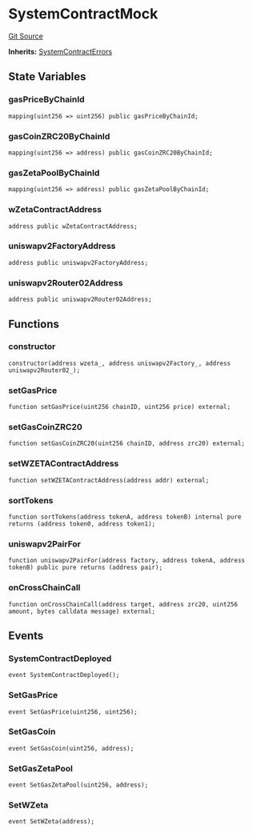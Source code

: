 # SystemContractMock
[Git Source](https://github.com/zeta-chain/protocol-contracts/blob/3bb9d457957aef905a86b30e0813a459014e0a7e/contracts/zevm/testing/SystemContractMock.sol)

**Inherits:**
[SystemContractErrors](/contracts/zevm/SystemContract.sol/interface.SystemContractErrors.md)


## State Variables
### gasPriceByChainId

```solidity
mapping(uint256 => uint256) public gasPriceByChainId;
```


### gasCoinZRC20ByChainId

```solidity
mapping(uint256 => address) public gasCoinZRC20ByChainId;
```


### gasZetaPoolByChainId

```solidity
mapping(uint256 => address) public gasZetaPoolByChainId;
```


### wZetaContractAddress

```solidity
address public wZetaContractAddress;
```


### uniswapv2FactoryAddress

```solidity
address public uniswapv2FactoryAddress;
```


### uniswapv2Router02Address

```solidity
address public uniswapv2Router02Address;
```


## Functions
### constructor


```solidity
constructor(address wzeta_, address uniswapv2Factory_, address uniswapv2Router02_);
```

### setGasPrice


```solidity
function setGasPrice(uint256 chainID, uint256 price) external;
```

### setGasCoinZRC20


```solidity
function setGasCoinZRC20(uint256 chainID, address zrc20) external;
```

### setWZETAContractAddress


```solidity
function setWZETAContractAddress(address addr) external;
```

### sortTokens


```solidity
function sortTokens(address tokenA, address tokenB) internal pure returns (address token0, address token1);
```

### uniswapv2PairFor


```solidity
function uniswapv2PairFor(address factory, address tokenA, address tokenB) public pure returns (address pair);
```

### onCrossChainCall


```solidity
function onCrossChainCall(address target, address zrc20, uint256 amount, bytes calldata message) external;
```

## Events
### SystemContractDeployed

```solidity
event SystemContractDeployed();
```

### SetGasPrice

```solidity
event SetGasPrice(uint256, uint256);
```

### SetGasCoin

```solidity
event SetGasCoin(uint256, address);
```

### SetGasZetaPool

```solidity
event SetGasZetaPool(uint256, address);
```

### SetWZeta

```solidity
event SetWZeta(address);
```

